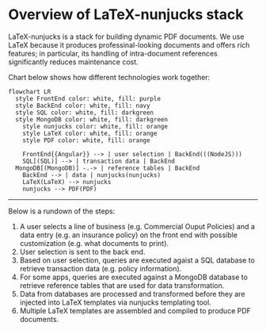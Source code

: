 # Overview of LaTeX-nunjucks stack

LaTeX-nunjucks is a stack for building dynamic PDF documents. We use LaTeX because it produces professinal-looking documents and offers rich features; in particular, its handling of intra-document references significantly reduces maintenance cost.

Chart below shows how different technologies work together:
```mermaid
flowchart LR
  style FrontEnd color: white, fill: purple
  style BackEnd color: white, fill: navy
  style SQL color: white, fill: darkgreen
  style MongoDB color: white, fill: darkgreen
	style nunjucks color: white, fill: orange
	style LaTeX color: white, fill: orange
	style PDF color: white, fill: orange

 	FrontEnd{{Angular}} --> | user selection | BackEnd(((NodeJS))) 
	SQL[(SQL)] --> | transaction data | BackEnd
  MongoDB[(MongoDB)] -.-> | reference tables | BackEnd
	BackEnd --> | data | nunjucks(nunjucks)
	LaTeX(LaTeX) --> nunjucks
	nunjucks --> PDF(PDF)
```
___
Below is a rundown of the steps:
1. A user selects a line of business (e.g. Commercial Ouput Policies) and a data entry (e.g. an insurance policy) on the front end with possible customization (e.g. what documents to print).
2. User selection is sent to the back end.
3. Based on user selection, queries are executed agaist a SQL database to retrieve transaction data (e.g. policy information).
4. For some apps, queries are executed against a MongoDB database to retrieve reference tables that are used for data transformation.
5. Data from databases are processed and transformed before they are injected into LaTeX templates via nunjucks templating tool.
6. Multiple LaTeX templates are assembled and compiled to produce PDF documents.